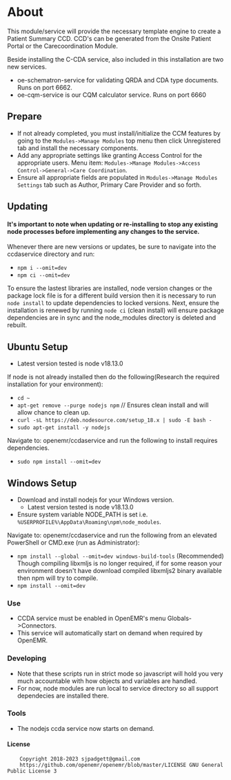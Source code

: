 # About
This module/service will provide the necessary template engine to create a Patient Summary CCD.
CCD's can be generated from the Onsite Patient Portal or the Carecoordination Module.

Beside installing the C-CDA service, also included in this installation are two new services.
- oe-schematron-service for validating QRDA and CDA type documents. Runs on port 6662.
- oe-cqm-service is our CQM calculator service. Runs on port 6660
## Prepare
* If not already completed, you must install/initialize the CCM features by going to the `Modules->Manage Modules` top menu then click Unregistered tab and install the necessary components.
* Add any appropriate settings like granting Access Control for the appropriate users. Menu item: `Modules->Manage Modules->Access Control->General->Care Coordination`.
* Ensure all appropriate fields are populated in `Modules->Manage Modules Settings` tab such as Author, Primary Care Provider and so forth.
## Updating
#### It's important to note when updating or re-installing to stop any existing node processes before implementing any changes to the service.
Whenever there are new versions or updates, be sure to navigate into the ccdaservice directory and run:
- `npm i --omit=dev`
- `npm ci --omit=dev`

To ensure the lastest libraries are installed, node version changes or the package lock file is for a different build version then it is necessary to run `node install` to update dependencies to locked versions. Next, ensure the installation is renewed by running `node ci` (clean install) will ensure package dependencies are in sync and the node_modules directory is deleted and rebuilt.


## Ubuntu Setup
* Latest version tested is node v18.13.0

If node is not already installed then do the following(Research the required installation for your environment):
- `cd ~`
- `apt-get remove --purge nodejs npm` // Ensures clean install and will allow chance to clean up.
- `curl -sL https://deb.nodesource.com/setup_18.x | sudo -E bash -`
- `sudo apt-get install -y nodejs`

Navigate to: openemr/ccdaservice and run the following to install requires dependencies.
- `sudo npm install --omit=dev`
## Windows Setup
* Download and install nodejs for your Windows version.
  - Latest version tested is node v18.13.0
* Ensure system variable NODE_PATH is set i.e. `%USERPROFILE%\AppData\Roaming\npm\node_modules`.

Navigate to: openemr/ccdaservice and run the following from an elevated PowerShell or CMD.exe (run as Administrator):
- `npm install --global --omit=dev windows-build-tools` (Recommended) Though compiling libxmljs is no longer required, if for some reason your environment doesn't have download  compiled libxmljs2 binary available then npm will try to compile.
- `npm install --omit=dev`
### Use
* CCDA service must be enabled in OpenEMR's menu Globals->Connectors.
* This service will automatically start on demand when required by OpenEMR.
### Developing
* Note that these scripts run in strict mode so javascript will hold you very much accountable with how objects and variables are handled.
* For now, node modules are run local to service directory so all support dependecies are installed there.
### Tools
* The nodejs ccda service now starts on demand.
#### License
   	    Copyright 2018-2023 sjpadgett@gmail.com
        https://github.com/openemr/openemr/blob/master/LICENSE GNU General Public License 3
